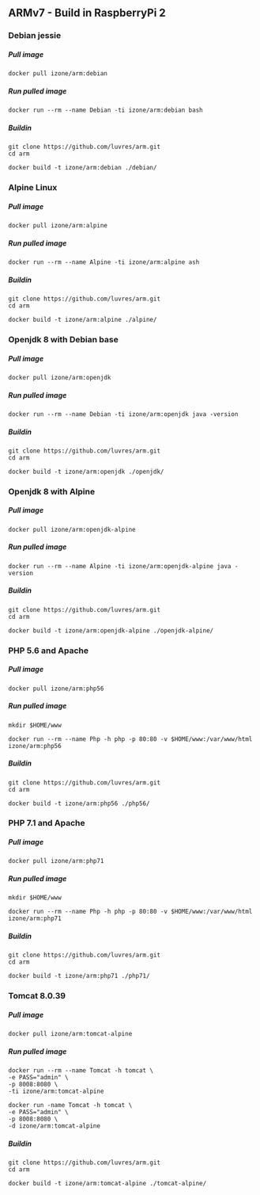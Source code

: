 ## ARMv7 - Build in RaspberryPi 2

### Debian jessie
##### Pull image
```
docker pull izone/arm:debian
```
##### Run pulled image
```
docker run --rm --name Debian -ti izone/arm:debian bash
```
##### Buildin
```
git clone https://github.com/luvres/arm.git
cd arm

docker build -t izone/arm:debian ./debian/
```

### Alpine Linux
##### Pull image
```
docker pull izone/arm:alpine
```
##### Run pulled image
```
docker run --rm --name Alpine -ti izone/arm:alpine ash
```
##### Buildin
```
git clone https://github.com/luvres/arm.git
cd arm

docker build -t izone/arm:alpine ./alpine/
```

### Openjdk 8 with Debian base
##### Pull image
```
docker pull izone/arm:openjdk
```
##### Run pulled image
```
docker run --rm --name Debian -ti izone/arm:openjdk java -version
```
##### Buildin
```
git clone https://github.com/luvres/arm.git
cd arm

docker build -t izone/arm:openjdk ./openjdk/
```

### Openjdk 8 with Alpine
##### Pull image
```
docker pull izone/arm:openjdk-alpine
```
##### Run pulled image
```
docker run --rm --name Alpine -ti izone/arm:openjdk-alpine java -version
```
##### Buildin
```
git clone https://github.com/luvres/arm.git
cd arm

docker build -t izone/arm:openjdk-alpine ./openjdk-alpine/
```

### PHP 5.6 and Apache
##### Pull image
```
docker pull izone/arm:php56
```
##### Run pulled image
```
mkdir $HOME/www

docker run --rm --name Php -h php -p 80:80 -v $HOME/www:/var/www/html izone/arm:php56
```
##### Buildin
```
git clone https://github.com/luvres/arm.git
cd arm

docker build -t izone/arm:php56 ./php56/
```

### PHP 7.1 and Apache
##### Pull image
```
docker pull izone/arm:php71
```
##### Run pulled image
```
mkdir $HOME/www

docker run --rm --name Php -h php -p 80:80 -v $HOME/www:/var/www/html izone/arm:php71
```
##### Buildin
```
git clone https://github.com/luvres/arm.git
cd arm

docker build -t izone/arm:php71 ./php71/
```

### Tomcat 8.0.39
##### Pull image
```
docker pull izone/arm:tomcat-alpine
```
##### Run pulled image
```
docker run --rm --name Tomcat -h tomcat \
-e PASS="admin" \
-p 8008:8080 \
-ti izone/arm:tomcat-alpine

docker run -name Tomcat -h tomcat \
-e PASS="admin" \
-p 8008:8080 \
-d izone/arm:tomcat-alpine
```
##### Buildin
```
git clone https://github.com/luvres/arm.git
cd arm

docker build -t izone/arm:tomcat-alpine ./tomcat-alpine/
```
